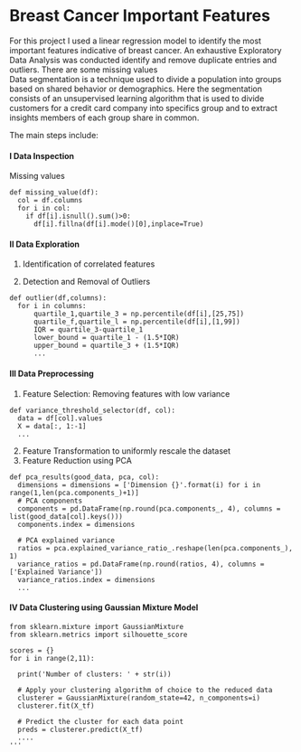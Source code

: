 # Breast Cancer Important Features
For this project I used a linear regression model to identify the most important features indicative of breast cancer. An exhaustive Exploratory Data Analysis was conducted identify and remove duplicate entries  and outliers. There are some missing values  
Data segmentation is a technique used to divide a population into groups based on shared behavior or demographics. Here the segmentation consists of an 
unsupervised learning algorithm that is used to divide customers for a credit card company into specifics group and to extract insights members 
of each group share in common.

The main steps include: 
#### I Data Inspection
  Missing values
````
def missing_value(df):
  col = df.columns
  for i in col:
    if df[i].isnull().sum()>0:
      df[i].fillna(df[i].mode()[0],inplace=True)
  `````
  #### II Data Exploration
  1. Identification of correlated features
  
  2. Detection and Removal of Outliers
  ````
def outlier(df,columns):
    for i in columns:
        quartile_1,quartile_3 = np.percentile(df[i],[25,75])
        quartile_f,quartile_l = np.percentile(df[i],[1,99])
        IQR = quartile_3-quartile_1
        lower_bound = quartile_1 - (1.5*IQR)
        upper_bound = quartile_3 + (1.5*IQR)
        ...

  ````
#### III Data Preprocessing 
  1. Feature Selection: Removing features with low variance
  ```
  def variance_threshold_selector(df, col):
    data = df[col].values
    X = data[:, 1:-1]
    ...
  ```
  2. Feature Transformation to uniformly rescale the dataset 
  3. Feature Reduction using PCA
  ````
  def pca_results(good_data, pca, col):
    dimensions = dimensions = ['Dimension {}'.format(i) for i in range(1,len(pca.components_)+1)]
    # PCA components
    components = pd.DataFrame(np.round(pca.components_, 4), columns = list(good_data[col].keys()))
    components.index = dimensions
    
    # PCA explained variance
    ratios = pca.explained_variance_ratio_.reshape(len(pca.components_), 1)
    variance_ratios = pd.DataFrame(np.round(ratios, 4), columns = ['Explained Variance'])
    variance_ratios.index = dimensions
    ...
   ````
   
   #### IV Data Clustering using Gaussian Mixture Model
  ````
from sklearn.mixture import GaussianMixture
from sklearn.metrics import silhouette_score

scores = {}
for i in range(2,11):
    
    print('Number of clusters: ' + str(i))
        
    # Apply your clustering algorithm of choice to the reduced data 
    clusterer = GaussianMixture(random_state=42, n_components=i)
    clusterer.fit(X_tf)

    # Predict the cluster for each data point
    preds = clusterer.predict(X_tf)
    ....
'''


